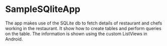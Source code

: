 # SampleSQliteApp
The app makes use of the SQLite db to fetch details of restaurant and chefs working in the restaurant. It show how to create tables and perform queries on the table. The information is shown using the custom ListViews in Android.
